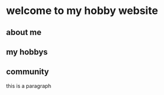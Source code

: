 <!DOCTYPE html>
<html>
<body>
  
  
  <h1> welcome to my hobby website </h1>
  
  <h2>about me</h2>
  <h2>my hobbys</h2>
  <h2>community</h2>
<p> this is a paragraph <p>
  
  </body>
  </html>
